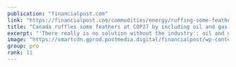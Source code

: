 ```yaml
---
publication: "financialpost.com"
link: "https://financialpost.com/commodities/energy/ruffing-some-feathers-at-cop27-canada-includes-oil-and-gas-companies-in-its-delegation"
title: "Canada ruffles some feathers at COP27 by including oil and gas representatives in its delegation"
excerpt: "'There really is no solution without the industry': oil and gas executives from Canada are attending the COP27 climate conference. Read on."
image: "https://smartcdn.gprod.postmedia.digital/financialpost/wp-content/uploads/2022/11/COP27-climate-gs1108.png"
group: pro
rank: 11
---
```

